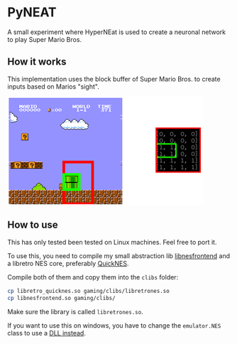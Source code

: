 # PyNEAT
A small experiment where HyperNEat is used to create a neuronal network to play Super Mario Bros.


## How it works
This implementation uses the block buffer of Super Mario Bros. to create inputs based on Marios "sight".

![Marios sight](res/inputs.png)

## How to use
This has only tested been tested on Linux machines. Feel free to port it.

To use this, you need to compile my small abstraction lib [libnesfrontend](http://github.com/rugo/libnesfrontend) and a libretro NES core, preferably [QuickNES](https://github.com/libretro/QuickNES_Core).

Compile both of them and copy them into the ``clibs`` folder:

```bash
cp libretro_quicknes.so gaming/clibs/libretrones.so
cp libnesfrontend.so gaming/clibs/
```

Make sure the library is called ``libretrones.so``.

If you want to use this on windows, you have to change the ``emulator.NES`` class to use a [DLL instead](https://docs.python.org/3/library/ctypes.html#loading-dynamic-link-libraries).